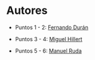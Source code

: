 # **Autores**

- Puntos 1 - 2: [Fernando Durán](https://github.com/Nando-Asir)
  
- Puntos 3 - 4: [Miguel Hillert](https://github.com/MiguelHillert)

- Puntos 5 - 6: [Manuel Ruda](https://github.com/RudaManuel)
